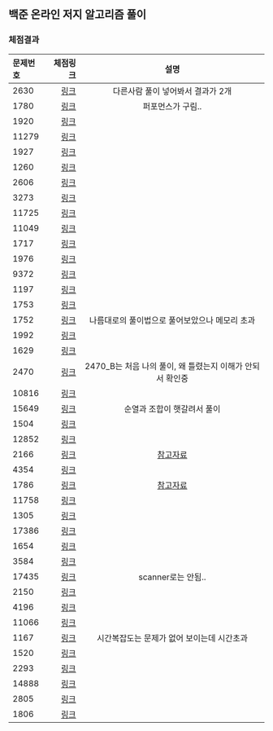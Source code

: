 ## 백준 온라인 저지 알고리즘 풀이

### 체점결과

|문제번호|체점링크|설명|
|:---|---:|:---:|
|2630|[링크](https://www.acmicpc.net/status?from_mine=1&problem_id=2630&user_id=kkywalk2&result_id=4)|다른사람 풀이 넣어봐서 결과가 2개|
|1780|[링크](https://www.acmicpc.net/status?from_mine=1&problem_id=1780&user_id=kkywalk2&result_id=4)|퍼포먼스가 구림..|
|1920|[링크](https://www.acmicpc.net/status?from_mine=1&problem_id=1920&user_id=kkywalk2&result_id=4)||
|11279|[링크](https://www.acmicpc.net/status?from_mine=1&problem_id=11279&user_id=kkywalk2&result_id=4)||
|1927|[링크](https://www.acmicpc.net/status?from_mine=1&problem_id=1927&user_id=kkywalk2&result_id=4)||
|1260|[링크](https://www.acmicpc.net/status?from_mine=1&problem_id=1260&user_id=kkywalk2&result_id=4)||
|2606|[링크](https://www.acmicpc.net/status?from_mine=1&problem_id=2606&user_id=kkywalk2&result_id=4)||
|3273|[링크](https://www.acmicpc.net/status?from_mine=1&problem_id=3273&user_id=kkywalk2&result_id=4)||
|11725|[링크](https://www.acmicpc.net/status?from_mine=1&problem_id=11725&user_id=kkywalk2&result_id=4)||
|11049|[링크](https://www.acmicpc.net/status?from_mine=1&problem_id=11049&user_id=kkywalk2&result_id=4)||
|1717|[링크](https://www.acmicpc.net/status?from_mine=1&problem_id=1717&user_id=kkywalk2&result_id=4)||
|1976|[링크](https://www.acmicpc.net/status?from_mine=1&problem_id=1976&user_id=kkywalk2&result_id=4)||
|9372|[링크](https://www.acmicpc.net/status?from_mine=1&problem_id=9372&user_id=kkywalk2&result_id=4)||
|1197|[링크](https://www.acmicpc.net/status?from_mine=1&problem_id=1197&user_id=kkywalk2&result_id=4)||
|1753|[링크](https://www.acmicpc.net/status?from_mine=1&problem_id=1753&user_id=kkywalk2&result_id=4)||
|1752|[링크](https://www.acmicpc.net/status?from_mine=1&problem_id=1752&user_id=kkywalk2&result_id=8)|나름대로의 풀이법으로 풀어보았으나 메모리 초과|
|1992|[링크](https://www.acmicpc.net/status?from_mine=1&problem_id=1992&user_id=kkywalk2&result_id=4)||
|1629|[링크](https://www.acmicpc.net/status?from_mine=1&problem_id=1629&user_id=kkywalk2&result_id=4)||
|2470|[링크](https://www.acmicpc.net/status?from_mine=1&problem_id=2470&user_id=kkywalk2&result_id=4)|2470_B는 처음 나의 풀이, 왜 틀렸는지 이해가 안되서 확인중|
|10816|[링크](https://www.acmicpc.net/status?from_mine=1&problem_id=10816&user_id=kkywalk2&result_id=4)||
|15649|[링크](https://www.acmicpc.net/status?from_mine=1&problem_id=15649&user_id=kkywalk2&result_id=4)|순열과 조합이 햇갈려서 풀이|
|1504|[링크](https://www.acmicpc.net/status?from_mine=1&problem_id=1504&user_id=kkywalk2&result_id=4)||
|12852|[링크](https://www.acmicpc.net/status?from_mine=1&problem_id=12852&user_id=kkywalk2&result_id=4)||
|2166|[링크](https://www.acmicpc.net/status?from_mine=1&problem_id=2166&user_id=kkywalk2&result_id=4)|[참고자료](https://kangminjun.tistory.com/106)|
|4354|[링크](https://www.acmicpc.net/status?from_mine=1&problem_id=4354&user_id=kkywalk2&result_id=4)||
|1786|[링크](https://www.acmicpc.net/status?from_mine=1&problem_id=1786&user_id=kkywalk2&result_id=4)|[참고자료](https://bowbowbow.tistory.com/6#comment5168448)|
|11758|[링크](https://www.acmicpc.net/status?from_mine=1&problem_id=11758&user_id=kkywalk2&result_id=4)||
|1305|[링크](https://www.acmicpc.net/status?from_mine=1&problem_id=1305&user_id=kkywalk2&result_id=4)||
|17386|[링크](https://www.acmicpc.net/status?from_mine=1&problem_id=17386&user_id=kkywalk2&result_id=4)||
|1654|[링크](https://www.acmicpc.net/status?from_mine=1&problem_id=1654&user_id=kkywalk2&result_id=4)||
|3584|[링크](https://www.acmicpc.net/status?from_mine=1&problem_id=3584&user_id=kkywalk2&result_id=4)||
|17435|[링크](https://www.acmicpc.net/status?from_mine=1&problem_id=17435&user_id=kkywalk2&result_id=4)|scanner로는 안됨..|
|2150|[링크](https://www.acmicpc.net/status?from_mine=1&problem_id=2150&user_id=kkywalk2&result_id=4)||
|4196|[링크](https://www.acmicpc.net/status?from_mine=1&problem_id=4196&user_id=kkywalk2&result_id=4)||
|11066|[링크](https://www.acmicpc.net/status?from_mine=1&problem_id=11066&user_id=kkywalk2&result_id=4)||
|1167|[링크](https://www.acmicpc.net/status?from_mine=1&problem_id=1167&user_id=kkywalk2&result_id=4)|시간복잡도는 문제가 없어 보이는데 시간초과|
|1520|[링크](https://www.acmicpc.net/status?from_mine=1&problem_id=1520&user_id=kkywalk2&result_id=4)||
|2293|[링크](https://www.acmicpc.net/status?from_mine=1&problem_id=2293&user_id=kkywalk2&result_id=4)||
|14888|[링크](https://www.acmicpc.net/status?from_mine=1&problem_id=14888&user_id=kkywalk2&result_id=4)||
|2805|[링크](https://www.acmicpc.net/status?from_mine=1&problem_id=2805&user_id=kkywalk2&result_id=4)||
|1806|[링크](https://www.acmicpc.net/status?from_mine=1&problem_id=1806&user_id=kkywalk2&result_id=4)||